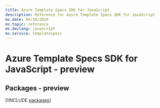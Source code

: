 ```yaml
---
title: Azure Template Specs SDK for JavaScript
description: Reference for Azure Template Specs SDK for JavaScript
ms.date: 04/18/2024
ms.topic: reference
ms.devlang: javascript
ms.service: templatespecs
---
```

# Azure Template Specs SDK for JavaScript - preview
## Packages - preview
[!INCLUDE [packages](template-specs-index.md)]